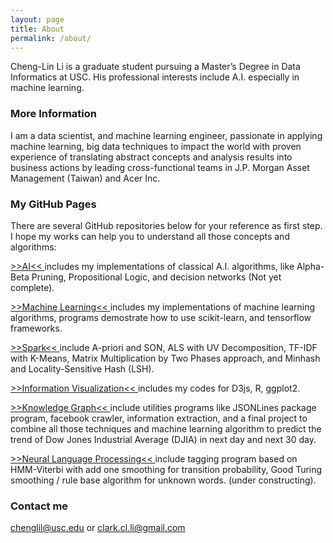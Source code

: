 ```yaml
---
layout: page
title: About
permalink: /about/
---
```


Cheng-Lin Li is a graduate student pursuing a Master’s Degree in Data Informatics at USC. His professional interests include A.I. especially in machine learning.

### More Information

I am a data scientist, and machine learning engineer, passionate in applying machine learning, big data techniques to impact the world with proven experience of translating abstract concepts and analysis results into business actions by leading cross-functional teams in J.P. Morgan Asset Management (Taiwan) and Acer Inc.

### My GitHub Pages
There are several GitHub repositories below for your reference as first step. I hope my works can help you to understand all those concepts and algorithms:

[ >>AI<< ](https://cheng-lin-li.github.io/AI/) includes my implementations of classical A.I. algorithms, like Alpha-Beta Pruning, Propositional Logic, and decision networks (Not yet complete).

[ >>Machine Learning<< ](https://cheng-lin-li.github.io/MachineLearning/) includes my implementations of machine learning algorithms, programs demostrate how to use scikit-learn, and tensorflow frameworks.

[ >>Spark<< ](https://cheng-lin-li.github.io/Spark/) include A-priori and SON, ALS with UV Decomposition, TF-IDF with K-Means, Matrix Multiplication by Two Phases approach, and Minhash and Locality-Sensitive Hash (LSH).

[ >>Information Visualization<< ](https://cheng-lin-li.github.io/InformationVisualization/) includes my codes for D3js, R, ggplot2.

[ >>Knowledge Graph<< ](https://cheng-lin-li.github.io/KnowledgeGraph/) include utilities programs like JSONLines package program, facebook crawler, information extraction, and a final project to combine all those techniques and machine learning algorithm to predict the trend of Dow Jones Industrial Average (DJIA) in next day and next 30 day.

[ >>Neural Language Processing<< ](https://cheng-lin-li.github.io/Natural-Language-Processing/) include tagging program based on HMM-Viterbi with add one smoothing for transition probability, Good Turing smoothing / rule base algorithm for unknown words. (under constructing).

 
### Contact me

[chenglil@usc.edu](mailto:chenglil@usc.edu) or [clark.cl.li@gmail.com](mailto:clark.cl.li@gmail.com) 
